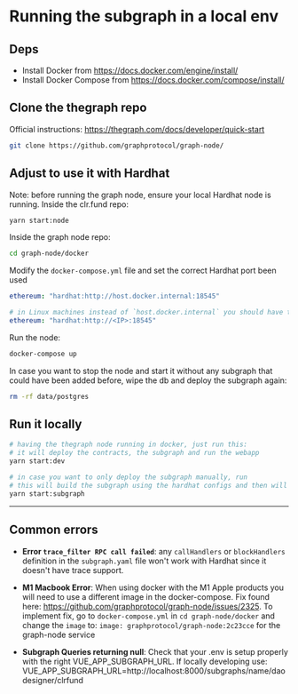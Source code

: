 # Running the subgraph in a local env

## Deps

- Install Docker from https://docs.docker.com/engine/install/
- Install Docker Compose from https://docs.docker.com/compose/install/

## Clone the thegraph repo

Official instructions: https://thegraph.com/docs/developer/quick-start

```sh
git clone https://github.com/graphprotocol/graph-node/
```

## Adjust to use it with Hardhat

Note: before running the graph node, ensure your local Hardhat node is running. Inside the clr.fund repo:

```sh
yarn start:node
```

Inside the graph node repo:

```sh
cd graph-node/docker
```

Modify the `docker-compose.yml` file and set the correct Hardhat port been used

```yml
ethereum: "hardhat:http://host.docker.internal:18545"

# in Linux machines instead of `host.docker.internal` you should have the host IP address
ethereum: "hardhat:http://<IP>:18545"
```

Run the node:

```sh
docker-compose up
```

In case you want to stop the node and start it without any subgraph that could have been added before, wipe the db and deploy the subgraph again:

```sh
rm -rf data/postgres
```

## Run it locally

```sh
# having the thegraph node running in docker, just run this:
# it will deploy the contracts, the subgraph and run the webapp
yarn start:dev

# in case you want to only deploy the subgraph manually, run
# this will build the subgraph using the hardhat configs and then will deploy it into the local graph node
yarn start:subgraph
```

---

## Common errors

- **Error `trace_filter RPC call failed`**: any `callHandlers` or `blockHandlers` definition in the `subgraph.yaml` file won't work with Hardhat since it doesn't have trace support.

- **M1 Macbook Error**: When using docker with the M1 Apple products you will need to use a different image in the docker-compose. Fix found here: https://github.com/graphprotocol/graph-node/issues/2325. To implement fix, go to `docker-compose.yml` in `cd graph-node/docker` and change the `image` to: `image: graphprotocol/graph-node:2c23cce` for the graph-node service

- **Subgraph Queries returning null**: Check that your .env is setup properly with the right VUE_APP_SUBGRAPH_URL. If locally developing use: VUE_APP_SUBGRAPH_URL=http://localhost:8000/subgraphs/name/daodesigner/clrfund
